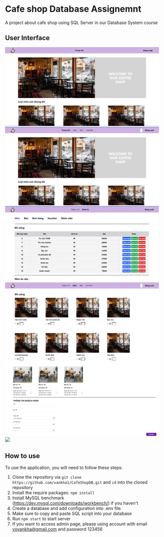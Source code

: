 # Cafe shop Database Assignemnt

A project about cafe shop using SQL Server in our Database System course

## User Interface
![](https://github.com/vankha1/CafeShopDB/blob/main/demo/homepage.png)
![](https://github.com/vankha1/CafeShopDB/blob/main/demo/staffhomepage.png)
![](https://github.com/vankha1/CafeShopDB/blob/main/demo/admin.png)
![](https://github.com/vankha1/CafeShopDB/blob/main/demo/dish.png)
![](https://github.com/vankha1/CafeShopDB/blob/main/demo/tablepage.png)
![](https://github.com/vankha1/CafeShopDB/blob/main/demo/invoice.png)

## How to use
To use the application, you will need to follow these steps:
1. Clone the repository via `git clone https://github.com/vankha1/CafeShopDB.git` and `cd` into the cloned repository
2. Install the require packages: `npm install`
3. Install MySQL benchmark (https://dev.mysql.com/downloads/workbench/) if you haven't
4. Create a database and add configuration into .env file.
5. Make sure to copy and paste SQL script into your database
6. Run `npm start` to start server
7. If you want to access admin page, please using account with email vovankha@gmail.com and password 123456
